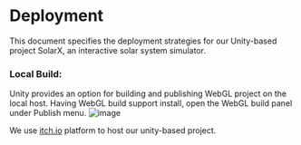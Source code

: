 # Deployment

This document specifies the deployment strategies for our Unity-based project SolarX, an interactive solar system simulator.

### Local Build:

Unity provides an option for building and publishing WebGL project on the local host. Having WebGL build support install, open the WebGL build panel under Publish menu.
![image](https://user-images.githubusercontent.com/93735732/226769561-0cc4051e-77fe-40a2-abb9-d70f6385df9f.png)



We use <a href="itch.io">itch.io<a> platform to host our unity-based project.
